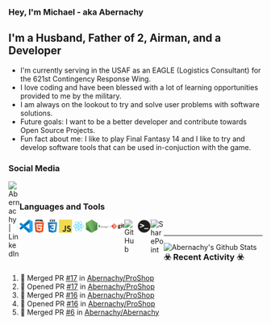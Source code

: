 ### Hey, I'm Michael - aka Abernachy

## I'm a Husband, Father of 2, Airman, and a Developer

- I'm currently serving in the USAF as an EAGLE (Logistics Consultant) for the 621st Contingency Response Wing.
- I love coding and have been blessed with a lot of learning opportunities provided to me by the military.
- I am always on the lookout to try and solve user problems with software solutions.
- Future goals: I want to be a better developer and contribute towards Open Source Projects.
- Fun fact about me: I like to play Final Fantasy 14 and I like to try and develop software tools that can be used in-conjuction with the game.

### Social Media

[<img align="left" alt="Abernachy | LinkedIn" width="22px" src="https://cdn-icons-png.flaticon.com/512/174/174857.png" />][linkedin]

<br />

### Languages and Tools

<img align="left" alt="Visual Studio Code" width="26px" src="https://raw.githubusercontent.com/github/explore/80688e429a7d4ef2fca1e82350fe8e3517d3494d/topics/visual-studio-code/visual-studio-code.png" />
<img align="left" alt="HTML5" width="26px" src="https://raw.githubusercontent.com/github/explore/80688e429a7d4ef2fca1e82350fe8e3517d3494d/topics/html/html.png" />
<img align="left" alt="CSS3" width="26px" src="https://raw.githubusercontent.com/github/explore/80688e429a7d4ef2fca1e82350fe8e3517d3494d/topics/css/css.png" />
<img align="left" alt="JavaScript" width="26px" src="https://raw.githubusercontent.com/github/explore/80688e429a7d4ef2fca1e82350fe8e3517d3494d/topics/javascript/javascript.png" />
<img align="left" alt="React" width="26px" src="https://raw.githubusercontent.com/github/explore/80688e429a7d4ef2fca1e82350fe8e3517d3494d/topics/react/react.png" />
<img align="left" alt="Node.js" width="26px" src="https://raw.githubusercontent.com/github/explore/80688e429a7d4ef2fca1e82350fe8e3517d3494d/topics/nodejs/nodejs.png" />
<img align="left" alt="MongoDB" width="26px" src="https://raw.githubusercontent.com/github/explore/80688e429a7d4ef2fca1e82350fe8e3517d3494d/topics/mongodb/mongodb.png" />
<img align="left" alt="Git" width="26px" src="https://raw.githubusercontent.com/github/explore/80688e429a7d4ef2fca1e82350fe8e3517d3494d/topics/git/git.png" />
<img align="left" alt="GitHub" width="26px" src="https://cdn-icons-png.flaticon.com/128/270/270798.png" />
<img align="left" alt="Terminal" width="26px" src="https://raw.githubusercontent.com/github/explore/80688e429a7d4ef2fca1e82350fe8e3517d3494d/topics/terminal/terminal.png" />
<img align="left" alt="SharePoint" width="26px" src="https://cdn.icon-icons.com/icons2/2397/PNG/128/microsoft_sharepoint_logo_office_icon_145722.png" />



<br />

---

<img align="left" alt="Abernachy's Github Stats" src="https://github-readme-stats.vercel.app/api?username=Abernachy&theme=chartreuse-dark&show_icons=true&hide_border=true" />

### ☣️ Recent Activity ☣️
<!--START_SECTION:activity-->
1. 🎉 Merged PR [#17](https://github.com/Abernachy/ProShop/pull/17) in [Abernachy/ProShop](https://github.com/Abernachy/ProShop)
2. 💪 Opened PR [#17](https://github.com/Abernachy/ProShop/pull/17) in [Abernachy/ProShop](https://github.com/Abernachy/ProShop)
3. 🎉 Merged PR [#16](https://github.com/Abernachy/ProShop/pull/16) in [Abernachy/ProShop](https://github.com/Abernachy/ProShop)
4. 💪 Opened PR [#16](https://github.com/Abernachy/ProShop/pull/16) in [Abernachy/ProShop](https://github.com/Abernachy/ProShop)
5. 🎉 Merged PR [#6](https://github.com/Abernachy/Abernachy/pull/6) in [Abernachy/Abernachy](https://github.com/Abernachy/Abernachy)
<!--END_SECTION:activity-->





<br />

[linkedin]: https://www.linkedin.com/in/michael-mason-aber/
